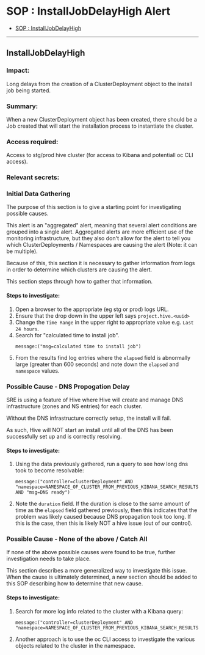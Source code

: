 # SOP : InstallJobDelayHigh Alert

<!-- TOC depthTo:2 -->

- [SOP : InstallJobDelayHigh](#installjobdelayhigh)

<!-- /TOC -->

---

## InstallJobDelayHigh

### Impact:
Long delays from the creation of a ClusterDeployment object to the install job being started.

### Summary:
When a new ClusterDeployment object has been created, there should be a Job created that will start the installation process to instantiate the cluster.

### Access required:
Access to stg/prod hive cluster (for access to Kibana and potentiall oc CLI access).

### Relevant secrets:

### Initial Data Gathering
The purpose of this section is to give a starting point for investigating possible causes.

This alert is an "aggregated" alert, meaning that several alert conditions are grouped into a single alert. Aggregated alerts
are more efficient use of the monitoring infrastructure, but they also don't allow for the alert to tell you which ClusterDeployments / 
Namespaces are causing the alert (Note: it can be multiple).

Because of this, this section it is necessary to gather information from logs in order to determine which clusters are causing the alert.

This section steps through how to gather that information.

#### Steps to investigate:
1. Open a browser to the appropriate (eg stg or prod) logs URL.
1. Ensure that the drop down in the upper left says `project.hive.<uuid>`
1. Change the `Time Range` in the upper right to appropriate value e.g. `Last 24 hours`.
1. Search for "calculated time to install job". 
   ```
   message:("msg=calculated time to install job")
   ```
1. From the results find log entries where the `elapsed` field is abnormally large (greater than 600 seconds) and note down the `elapsed` and `namespace` values.


### Possible Cause - DNS Propogation Delay
SRE is using a feature of Hive where Hive will create and manage DNS infrastructure (zones and NS entries) for each cluster.

Without the DNS infrastructure correctly setup, the install will fail.

As such, Hive will NOT start an install until all of the DNS has been successfully set up and is correctly resolving.
#### Steps to investigate:
1. Using the data previously gathered, run a query to see how long dns took to become resolvable:
   ```
   message:("controller=clusterDeployment" AND "namespace=NAMESPACE_OF_CLUSTER_FROM_PREVIOUS_KIBANA_SEARCH_RESULTS" AND "msg=DNS ready")
   ```
1. Note the `duration` field. If the duration is close to the same amount of time as the `elapsed` field gathered previously, then this indicates that the problem was likely caused because DNS propagation took too long. If this is the case, then this is likely NOT a hive issue (out of our control).


### Possible Cause - None of the above / Catch All
If none of the above possible causes were found to be true, further investigation needs to take place.

This section describes a more generalized way to investigate this issue. When the cause is ultimately determined, a new section should be added to this SOP describing how to determine that new cause.

#### Steps to investigate:
1. Search for more log info related to the cluster with a Kibana query:
   ```
   message:("controller=clusterDeployment" AND "namespace=NAMESPACE_OF_CLUSTER_FROM_PREVIOUS_KIBANA_SEARCH_RESULTS")
   ```
1. Another approach is to use the oc CLI access to investigate the various objects related to the cluster in the namespace.










